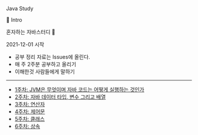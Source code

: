 Java Study

📌 Intro

혼자하는 자바스터디 👊  

2021-12-01 시작

- 공부 정리 자료는 Issues에 올린다.
- 매 주 2주분 공부하고 올리기
- 이해한것 사람들에게 말하기 

-----
- [1주차: JVM은 무엇이며 자바 코드는 어떻게 실행하는 것인가](firstweek.md)  
- [2주차: 자바 데이터 타입, 변수 그리고 배열](secondweek.md)  
- [3주차: 연산자](thirdweek.md)  
- [4주차: 제어문](fourthweek.md) 
- [5주차: 클래스](5thweek.md) 
- [6주차: 상속](6thweek.md) 
